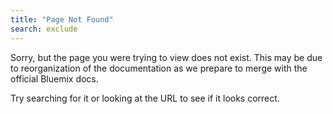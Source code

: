 ```yaml
---
title: "Page Not Found"
search: exclude
---  
```


Sorry, but the page you were trying to view does not exist. This may be due to reorganization of the documentation as we prepare to merge with the official Bluemix docs. 

Try searching for it or looking at the URL to see if it looks correct.
